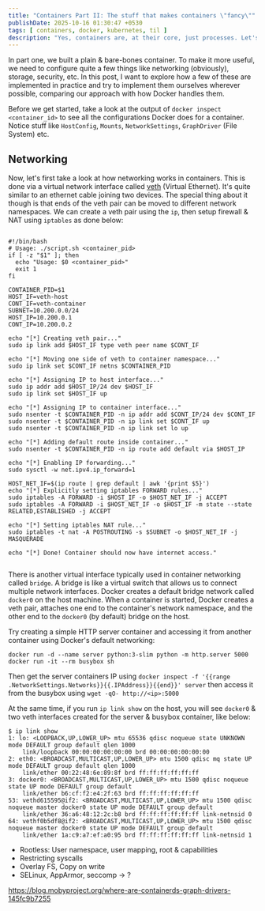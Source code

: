```yaml
---
title: "Containers Part II: The stuff that makes containers \"fancy\""
publishDate: 2025-10-16 01:30:47 +0530
tags: [ containers, docker, kubernetes, til ]
description: "Yes, containers are, at their core, just processes. Let's dig into Linux primitives that make it possible"
---
```


In part one, we built a plain & bare-bones container. To make it more useful, we need to configure quite a few things
like networking (obviously), storage, security, etc. In this post, I want to explore how a few of these are
implemented in practice and try to implement them ourselves wherever possible, comparing our approach with how Docker
handles them.

Before we get started, take a look at the output of `docker inspect <container_id>` to see all the configurations Docker
does for a container. Notice stuff like `HostConfig`, `Mounts`, `NetworkSettings`, `GraphDriver` (File System) etc.

## Networking

Now, let's first take a look at how networking works in containers. This is done via a virtual network interface
called [veth](https://man7.org/linux/man-pages/man4/veth.4.html) (Virtual Ethernet). It's quite similar to an
ethernet cable joining two devices. The special thing about it though is that ends of the veth pair can be moved to
different
network namespaces. We can create a veth pair using the `ip`, then setup firewall & NAT using `iptables` as done below:

<div style="max-height: min(75vh, 1000px); overflow: scroll;">

```shell
#!/bin/bash
# Usage: ./script.sh <container_pid>
if [ -z "$1" ]; then
  echo "Usage: $0 <container_pid>"
  exit 1
fi

CONTAINER_PID=$1
HOST_IF=veth-host
CONT_IF=veth-container
SUBNET=10.200.0.0/24
HOST_IP=10.200.0.1
CONT_IP=10.200.0.2

echo "[*] Creating veth pair..."
sudo ip link add $HOST_IF type veth peer name $CONT_IF

echo "[*] Moving one side of veth to container namespace..."
sudo ip link set $CONT_IF netns $CONTAINER_PID

echo "[*] Assigning IP to host interface..."
sudo ip addr add $HOST_IP/24 dev $HOST_IF
sudo ip link set $HOST_IF up

echo "[*] Assigning IP to container interface..."
sudo nsenter -t $CONTAINER_PID -n ip addr add $CONT_IP/24 dev $CONT_IF
sudo nsenter -t $CONTAINER_PID -n ip link set $CONT_IF up
sudo nsenter -t $CONTAINER_PID -n ip link set lo up

echo "[*] Adding default route inside container..."
sudo nsenter -t $CONTAINER_PID -n ip route add default via $HOST_IP

echo "[*] Enabling IP forwarding..."
sudo sysctl -w net.ipv4.ip_forward=1

HOST_NET_IF=$(ip route | grep default | awk '{print $5}')
echo "[*] Explicitly setting iptables FORWARD rules..."
sudo iptables -A FORWARD -i $HOST_IF -o $HOST_NET_IF -j ACCEPT
sudo iptables -A FORWARD -i $HOST_NET_IF -o $HOST_IF -m state --state RELATED,ESTABLISHED -j ACCEPT

echo "[*] Setting iptables NAT rule..."
sudo iptables -t nat -A POSTROUTING -s $SUBNET -o $HOST_NET_IF -j MASQUERADE

echo "[*] Done! Container should now have internet access."
```

</div>


There is another virtual interface typically used in container networking called `bridge`. A bridge is like a virtual
switch that allows us to connect multiple network interfaces. Docker creates a default bridge network called `docker0`
on the host machine. When a container is started, Docker creates a veth pair, attaches one end to the container's
network namespace, and the other end to the `docker0` (by default) bridge on the host.

Try creating a simple HTTP server container and accessing it from another container using Docker's default networking:

```shell
docker run -d --name server python:3-slim python -m http.server 5000
docker run -it --rm busybox sh
```

Then get the server containers IP using
`docker inspect -f '{{range .NetworkSettings.Networks}}{{.IPAddress}}{{end}}' server` then access it from the busybox
using `wget -qO- http://<ip>:5000`

At the same time, if you run `ip link show` on the host, you will see `docker0` & two veth interfaces created for the
server & busybox container, like below:

```shell
$ ip link show
1: lo: <LOOPBACK,UP,LOWER_UP> mtu 65536 qdisc noqueue state UNKNOWN mode DEFAULT group default qlen 1000
    link/loopback 00:00:00:00:00:00 brd 00:00:00:00:00:00
2: eth0: <BROADCAST,MULTICAST,UP,LOWER_UP> mtu 1500 qdisc mq state UP mode DEFAULT group default qlen 1000
    link/ether 00:22:48:6e:89:8f brd ff:ff:ff:ff:ff:ff
3: docker0: <BROADCAST,MULTICAST,UP,LOWER_UP> mtu 1500 qdisc noqueue state UP mode DEFAULT group default
    link/ether b6:cf:f2:e4:2f:63 brd ff:ff:ff:ff:ff:ff
53: vethd615595@if2: <BROADCAST,MULTICAST,UP,LOWER_UP> mtu 1500 qdisc noqueue master docker0 state UP mode DEFAULT group default
    link/ether 36:a6:48:12:2c:b8 brd ff:ff:ff:ff:ff:ff link-netnsid 0
64: vethf0b5df8@if2: <BROADCAST,MULTICAST,UP,LOWER_UP> mtu 1500 qdisc noqueue master docker0 state UP mode DEFAULT group default
    link/ether 1a:c9:a7:ef:a0:95 brd ff:ff:ff:ff:ff:ff link-netnsid 1
```

* Rootless: User namespace, user mapping, root & capabilities
* Restricting syscalls
* Overlay FS, Copy on write
* SELinux, AppArmor, seccomp -> ?

https://blog.mobyproject.org/where-are-containerds-graph-drivers-145fc9b7255
